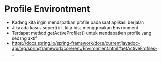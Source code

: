 # Profile Environtment
* Kadang kita ingin mendapatkan profile pada saat aplikasi berjalan
* Jika ada kasus seperti ini, kita bisa menggunakan Environment
* Terdapat method getActiveProfiles() untuk mendapatkan profile yang sedang aktif
* https://docs.spring.io/spring-framework/docs/current/javadoc-api/org/springframework/core/env/Environment.html#getActiveProfiles-- 
